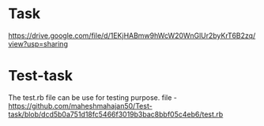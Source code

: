 # Task
https://drive.google.com/file/d/1EKjHABmw9hWcW20WnGlUr2byKrT6B2zq/view?usp=sharing

# Test-task
 
 The test.rb file can be use for testing purpose. 
file - https://github.com/maheshmahajan50/Test-task/blob/dcd5b0a751d18fc5466f3019b3bac8bbf05c4eb6/test.rb
